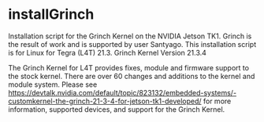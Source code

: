 # installGrinch
Installation script for the Grinch Kernel on the NVIDIA Jetson TK1.
Grinch is the result of work and is supported by user Santyago.
This installation script is for Linux for Tegra (L4T) 21.3.
Grinch Kernel Version 21.3.4 

The Grinch Kernel for L4T provides fixes, module and firmware support to the stock kernel. There are over 60 changes and additions to the kernel and module system. Please see https://devtalk.nvidia.com/default/topic/823132/embedded-systems/-customkernel-the-grinch-21-3-4-for-jetson-tk1-developed/ for more information, supported devices, and support for the Grinch Kernel. 
